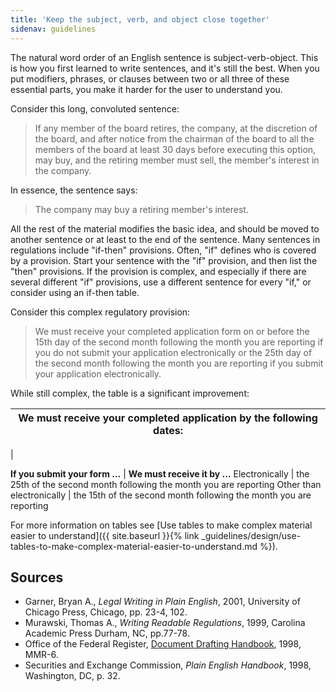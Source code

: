 ```yaml
---
title: 'Keep the subject, verb, and object close together'
sidenav: guidelines
---
```


The natural word order of an English sentence is subject-verb-object. This is how you first learned to write sentences, and it's still the best. When you put modifiers, phrases, or clauses between two or all three of these essential parts, you make it harder for the user to understand you.

Consider this long, convoluted sentence:

> If any member of the board retires, the company, at the discretion of the board, and after notice from the chairman of the board to all the members of the board at least 30 days before executing this option, may buy, and the retiring member must sell, the member's interest in the company.

In essence, the sentence says:

> The company may buy a retiring member's interest.

All the rest of the material modifies the basic idea, and should be moved to another sentence or at least to the end of the sentence. Many sentences in regulations include "if-then" provisions. Often, "if" defines who is covered by a provision. Start your sentence with the "if" provision, and then list the "then" provisions. If the provision is complex, and especially if there are several different "if" provisions, use a different sentence for every "if," or consider using an if-then table.

Consider this complex regulatory provision:

> We must receive your completed application form on or before the 15th day of the second month following the month you are reporting if you do not submit your application electronically or the 25th day of the second month following the month you are reporting if you submit your application electronically.

While still complex, the table is a significant improvement:

| We must receive your completed application by the following dates:
| ------------------------------------------------------------------
|

**If you submit your form ...** | **We must receive it by ...** Electronically | the 25th of the second month following the month you are reporting Other than electronically | the 15th of the second month following the month you are reporting

For more information on tables see [Use tables to make complex material easier to understand]({{ site.baseurl }}{% link _guidelines/design/use-tables-to-make-complex-material-easier-to-understand.md %}).

## Sources

- Garner, Bryan A., _Legal Writing in Plain English_, 2001, University of Chicago Press, Chicago, pp. 23-4, 102.
- Murawski, Thomas A., _Writing Readable Regulations_, 1999, Carolina Academic Press Durham, NC, pp.77-78.
- Office of the Federal Register, [Document Drafting Handbook](http://www.archives.gov/federal-register/write/handbook/ddh.pdf), 1998, MMR-6.
- Securities and Exchange Commission, _Plain English Handbook_, 1998, Washington, DC, p. 32.
